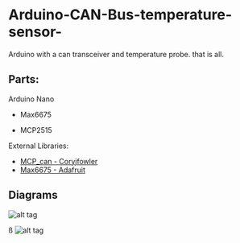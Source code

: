 # Arduino-CAN-Bus-temperature-sensor-
Arduino with a can transceiver and temperature probe. that is all.

## Parts:

Arduino Nano

- Max6675

- MCP2515

External Libraries:
- [MCP_can - Coryjfowler](https://github.com/coryjfowler/MCP_CAN_lib)
- [Max6675 - Adafruit](https://github.com/adafruit/MAX6675-library)

## Diagrams

![alt tag](https://github.com/theHeathLee/Arduino-CAN-Bus-temperature-sensor-/blob/master/Pictures/frSchematic.png?raw=true "Connected oldtimer banner")

ß
![alt tag](https://github.com/theHeathLee/Arduino-CAN-Bus-temperature-sensor-/blob/master/Pictures/frBreadboared.png?raw=true "Connected oldtimer banner")


